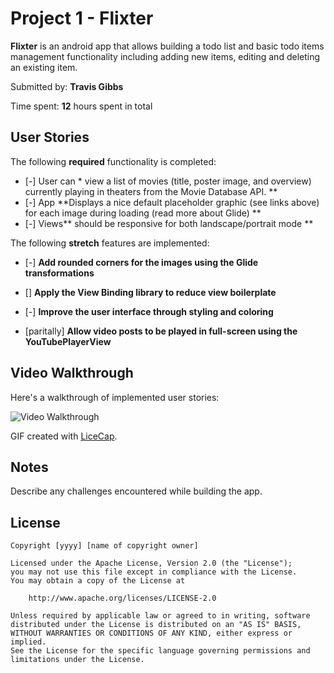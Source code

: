 # Project 1 - Flixter

**Flixter** is an android app that allows building a todo list and basic todo items management functionality including adding new items, editing and deleting an existing item.

Submitted by: **Travis Gibbs**

Time spent: **12** hours spent in total

## User Stories

The following **required** functionality is completed:

* [-] User can * view a list of movies (title, poster image, and overview) currently playing in theaters from the Movie Database API.
**
* [-] App **Displays a nice default placeholder graphic (see links above) for each image during loading (read more about Glide)
**
* [-] Views** should be responsive for both landscape/portrait mode
**

The following **stretch** features are implemented:

* [-] **Add rounded corners for the images using the Glide transformations**

* [] **Apply the View Binding library to reduce view boilerplate**

* [-] **Improve the user interface through styling and coloring**

* [paritally] **Allow video posts to be played in full-screen using the YouTubePlayerView**


## Video Walkthrough

Here's a walkthrough of implemented user stories:

<img src='https://github.com/TravisGibbs/TravisFlixter/blob/master/Kapture%202020-06-27%20at%2016.42.40.gif?raw=true' title='Video Walkthrough' width='' alt='Video Walkthrough' />

GIF created with [LiceCap](http://www.cockos.com/licecap/).

## Notes

Describe any challenges encountered while building the app.

## License

    Copyright [yyyy] [name of copyright owner]

    Licensed under the Apache License, Version 2.0 (the "License");
    you may not use this file except in compliance with the License.
    You may obtain a copy of the License at

        http://www.apache.org/licenses/LICENSE-2.0

    Unless required by applicable law or agreed to in writing, software
    distributed under the License is distributed on an "AS IS" BASIS,
    WITHOUT WARRANTIES OR CONDITIONS OF ANY KIND, either express or implied.
    See the License for the specific language governing permissions and
    limitations under the License.
